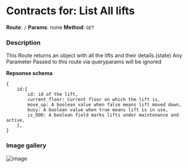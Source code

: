 # Contracts for: List All lifts

**Route**: `/`
**Params**: none
**Method**: `GET`

### Description

This Route returns an object with all the lifts and their details.(state)
Any Parameter Passed to this route via queryparams will be ignored

**Repsonse schema**
```
{
    id:{
        id: id of the lift,
        current_floor: Current floor on which the lift is,
        move_up: A boolean value when false means lift moved down,
        busy: A boolean value when true means lift is in use,
        is_OOO: A boolean field marks lifts under maintenance and active,
    },
}
```

### Image gallery
![image](https://user-images.githubusercontent.com/57758447/221545753-66dab1d8-16b6-4ede-8858-9646a59c7e47.png)